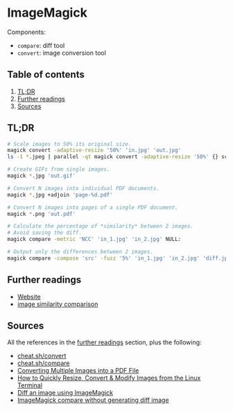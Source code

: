 # ImageMagick

Components:

- `compare`: diff tool
- `convert`: image conversion tool

## Table of contents <!-- omit in toc -->

1. [TL;DR](#tldr)
1. [Further readings](#further-readings)
1. [Sources](#sources)

## TL;DR

```sh
# Scale images to 50% its original size.
magick convert -adaptive-resize '50%' 'in.jpg' 'out.jpg'
ls -1 *.jpeg | parallel -qt magick convert -adaptive-resize '50%' {} scaled_{}

# Create GIFs from single images.
magick *.jpg 'out.gif'

# Convert N images into individual PDF documents.
magick *.jpg +adjoin 'page-%d.pdf'

# Convert N images into pages of a single PDF document.
magick *.png 'out.pdf'

# Calculate the percentage of *similarity* between 2 images.
# Avoid saving the diff.
magick compare -metric 'NCC' 'in_1.jpg' 'in_2.jpg' NULL:

# Output only the differences between 2 images.
magick compare -compose 'src' -fuzz '5%' 'in_1.jpg' 'in_2.jpg' 'diff.jpg'
```

## Further readings

- [Website]
- [image similarity comparison]

## Sources

All the references in the [further readings] section, plus the following:

- [cheat.sh/convert]
- [cheat.sh/compare]
- [Converting Multiple Images into a PDF File]
- [How to Quickly Resize, Convert & Modify Images from the Linux Terminal]
- [Diff an image using ImageMagick]
- [ImageMagick compare without generating diff image]

<!--
  References
  -->

<!-- Upstream -->
[image similarity comparison]: https://imagemagick.org/script/compare.php
[website]: https://imagemagick.org

<!-- In-article sections -->
[further readings]: #further-readings

<!-- Others -->
[cheat.sh/compare]: https://cheat.sh/compare
[cheat.sh/convert]: https://cheat.sh/convert
[converting multiple images into a pdf file]: https://legacy.imagemagick.org/discourse-server/viewtopic.php?p=144157&sid=e7706233f81874af86ffbbf3e57b1e76#p144157
[diff an image using imagemagick]: https://stackoverflow.com/questions/5132749/diff-an-image-using-imagemagick
[how to quickly resize, convert & modify images from the linux terminal]: https://www.howtogeek.com/109369/how-to-quickly-resize-convert-modify-images-from-the-linux-terminal/
[imagemagick compare without generating diff image]: https://unix.stackexchange.com/questions/612067/imagemagick-compare-without-generating-diff-image
